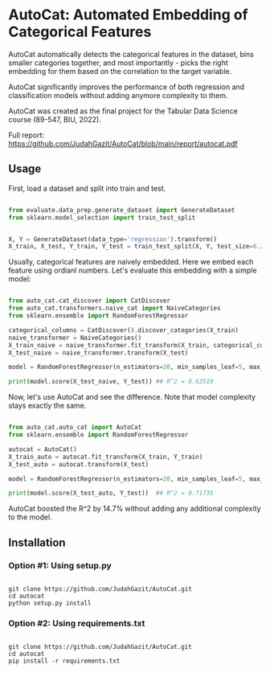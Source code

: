 # AutoCat: Automated Embedding of Categorical Features

AutoCat automatically detects the categorical features in the dataset, bins smaller categories together, 
and most importantly - picks the right embedding for them based on the correlation to the target variable.

AutoCat significantly improves the performance of both regression and classification models without adding anymore complexity
to them.

AutoCat was created as the final project for the Tabular Data Science course (89-547, BIU, 2022).

Full report:
<a href="https://github.com/JudahGazit/AutoCat/blob/main/report/autocat.pdf"> https://github.com/JudahGazit/AutoCat/blob/main/report/autocat.pdf </a>

## Usage

First, load a dataset and split into train and test.

```python

from evaluate.data_prep.generate_dataset import GenerateDataset
from sklearn.model_selection import train_test_split 


X, Y = GenerateDataset(data_type='regression').transform()
X_train, X_test, Y_train, Y_test = train_test_split(X, Y, test_size=0.2)

```

Usually, categorical features are naively embedded. Here we embed each feature using ordianl numbers.
Let's evaluate this embedding with a simple model:

```python

from auto_cat.cat_discover import CatDiscover
from auto_cat.transformers.naive_cat import NaiveCategories
from sklearn.ensemble import RandomForestRegressor

categorical_columns = CatDiscover().discover_categories(X_train)
naive_transformer = NaiveCategories()
X_train_naive = naive_transformer.fit_transform(X_train, categorical_columns)
X_test_naive = naive_transformer.transform(X_test)

model = RandomForestRegressor(n_estimators=20, min_samples_leaf=5, max_depth=10).fit(X_train_naive, Y_train)

print(model.score(X_test_naive, Y_test)) ## R^2 = 0.62519

```

Now, let's use AutoCat and see the difference. Note that model complexity stays exactly the same.

```python

from auto_cat.auto_cat import AutoCat
from sklearn.ensemble import RandomForestRegressor

autocat = AutoCat()
X_train_auto = autocat.fit_transform(X_train, Y_train)
X_test_auto = autocat.transform(X_test)

model = RandomForestRegressor(n_estimators=20, min_samples_leaf=5, max_depth=10).fit(X_train_auto, Y_train)

print(model.score(X_test_auto, Y_test))  ## R^2 = 0.71735

```
AutoCat boosted the R^2 by 14.7% without adding any additional complexity to the model.

## Installation

### Option #1: Using setup.py
```shell

git clone https://github.com/JudahGazit/AutoCat.git
cd autocat
python setup.py install

```

### Option #2: Using requirements.txt
```shell

git clone https://github.com/JudahGazit/AutoCat.git
cd autocat
pip install -r requirements.txt

```